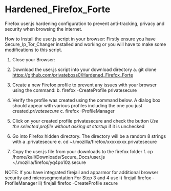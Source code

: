 # Hardened_Firefox_Forte
Firefox user.js hardening configuration to prevent anti-tracking, privacy and security when browsing the internet.

How to Install the user.js script in your browser:
Firstly ensure you have Secure_Ip_Tor_Changer installed and working or you will have to make some modifications to this script.

1) Close your Browser:

2) Download the user.js script into your download directory 
a. git clone https://github.com/privateboss0/Hardened_Firefox_Forte 

3) Create a new Firefox profile to prevent any issues with your browser using the command:
b. firefox -CreateProfile privatesecure

4) Verify the profile was created using the command below. A dialog box should appear with various profiles including the one you just created.*privatesecure*
c. firefox -ProfileManager

5) Click on your created profile privatesecure and check the button *Use the selected profile without asking at startup* if it is unchecked

6) Go into Firefox hidden directory. The directory will be a random 8 strings with a .privatesecure
e. cd ~/.mozilla/firefox/xxxxxxxx.privatesecure

7) Copy the user.js file from your downloads to the firefox folder
f. cp /home/kali/Downloads/Secure_Docs/user.js ~/.mozilla/firefox/yq4po10z.secure

NOTE: If you have integrated firejail and apparmor for additional browser security and microsegmentation For Step 3 and 4 use
i)  firejail firefox -ProfileManager
ii) firejail firefox -CreateProfile secure
